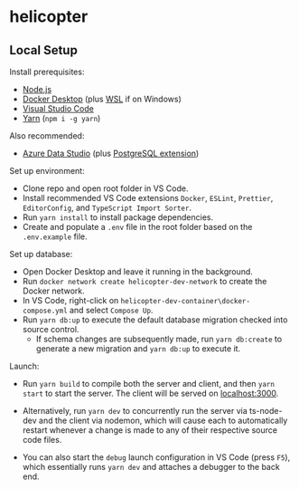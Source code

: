 # helicopter

## Local Setup

Install prerequisites:

-   [Node.js](https://nodejs.org/en/download/)
-   [Docker Desktop](https://www.docker.com/products/docker-desktop) (plus [WSL](https://docs.microsoft.com/en-us/windows/wsl/install-manual) if on Windows)
-   [Visual Studio Code](https://code.visualstudio.com/download)
-   [Yarn](https://classic.yarnpkg.com/en/) (`npm i -g yarn`)

Also recommended:

-   [Azure Data Studio](https://azure.microsoft.com/en-us/services/developer-tools/data-studio/) (plus [PostgreSQL extension](https://docs.microsoft.com/en-us/sql/azure-data-studio/extensions/postgres-extension?view=sql-server-ver15))

Set up environment:

-   Clone repo and open root folder in VS Code.
-   Install recommended VS Code extensions `Docker`, `ESLint`, `Prettier`, `EditorConfig`, and `TypeScript Import Sorter`.
-   Run `yarn install` to install package dependencies.
-   Create and populate a `.env` file in the root folder based on the `.env.example` file.

Set up database:

-   Open Docker Desktop and leave it running in the background.
-   Run `docker network create helicopter-dev-network` to create the Docker network.
-   In VS Code, right-click on `helicopter-dev-container\docker-compose.yml` and select `Compose Up`.
-   Run `yarn db:up` to execute the default database migration checked into source control.
    -   If schema changes are subsequently made, run `yarn db:create` to generate a new migration and `yarn db:up` to execute it.

Launch:

-   Run `yarn build` to compile both the server and client, and then `yarn start` to start the server. The client will be served on [localhost:3000](http://localhost:3000/).

-   Alternatively, run `yarn dev` to concurrently run the server via ts-node-dev and the client via nodemon, which will cause each to automatically restart whenever a change is made to any of their respective source code files.

-   You can also start the `debug` launch configuration in VS Code (press `F5`), which essentially runs `yarn dev` and attaches a debugger to the back end.
